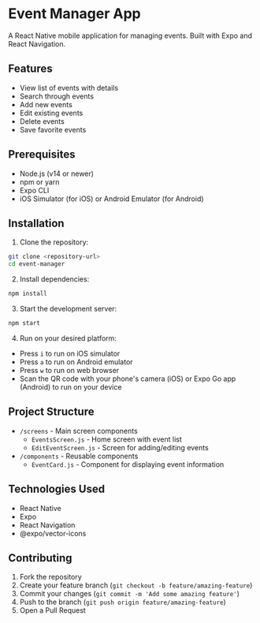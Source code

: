 # Event Manager App

A React Native mobile application for managing events. Built with Expo and React Navigation.

## Features

- View list of events with details
- Search through events
- Add new events
- Edit existing events
- Delete events
- Save favorite events

## Prerequisites

- Node.js (v14 or newer)
- npm or yarn
- Expo CLI
- iOS Simulator (for iOS) or Android Emulator (for Android)

## Installation

1. Clone the repository:
```bash
git clone <repository-url>
cd event-manager
```

2. Install dependencies:
```bash
npm install
```

3. Start the development server:
```bash
npm start
```

4. Run on your desired platform:
- Press `i` to run on iOS simulator
- Press `a` to run on Android emulator
- Press `w` to run on web browser
- Scan the QR code with your phone's camera (iOS) or Expo Go app (Android) to run on your device

## Project Structure

- `/screens` - Main screen components
  - `EventsScreen.js` - Home screen with event list
  - `EditEventScreen.js` - Screen for adding/editing events
- `/components` - Reusable components
  - `EventCard.js` - Component for displaying event information

## Technologies Used

- React Native
- Expo
- React Navigation
- @expo/vector-icons

## Contributing

1. Fork the repository
2. Create your feature branch (`git checkout -b feature/amazing-feature`)
3. Commit your changes (`git commit -m 'Add some amazing feature'`)
4. Push to the branch (`git push origin feature/amazing-feature`)
5. Open a Pull Request
